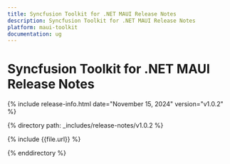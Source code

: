 ```yaml
---
title: Syncfusion Toolkit for .NET MAUI Release Notes  
description: Syncfusion Toolkit for .NET MAUI Release Notes  
platform: maui-toolkit
documentation: ug
---
```


# Syncfusion Toolkit for .NET MAUI Release Notes  

{% include release-info.html date="November 15, 2024"  version="v1.0.2" %}

{% directory path: _includes/release-notes/v1.0.2 %}

{% include {{file.url}} %}

{% enddirectory %}

